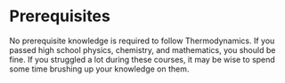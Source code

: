 # Prerequisites

No prerequisite knowledge is required to follow Thermodynamics. If you passed high school physics, chemistry, and mathematics, you should be fine. If you struggled a lot during these courses, it may be wise to spend some time brushing up your knowledge on them.